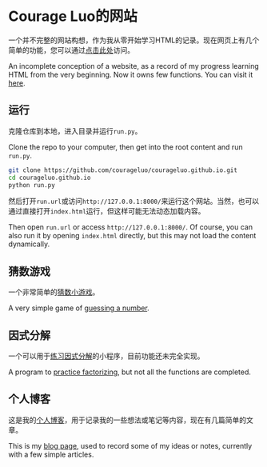 # Courage Luo的网站

一个并不完整的网站构想，作为我从零开始学习HTML的记录。现在网页上有几个简单的功能，您可以通过[点击此处](https://courageluo.github.io/index.html)访问。

An incomplete conception of a website, as a record of my progress learning HTML from the very beginning. Now it owns few functions. You can visit it [here](https://courageluo.github.io/index.html).

## 运行

克隆仓库到本地，进入目录并运行`run.py`。

Clone the repo to your computer, then get into the root content and run `run.py`.

```bash
git clone https://github.com/courageluo/courageluo.github.io.git
cd courageluo.github.io
python run.py
```

然后打开`run.url`或访问`http://127.0.0.1:8000/`来运行这个网站。当然，也可以通过直接打开`index.html`运行，但这样可能无法动态加载内容。

Then open `run.url` or access `http://127.0.0.1:8000/`. Of course, you can also run it by opening `index.html` directly, but this may not load the content dynamically.

## 猜数游戏

一个非常简单的[猜数小游戏](https://courageluo.github.io/page/guessnum.html)。

A very simple game of [guessing a number](https://courageluo.github.io/page/guessnum.html).

## 因式分解

一个可以用于[练习因式分解](https://courageluo.github.io/page/factorize.html)的小程序，目前功能还未完全实现。

A program to [practice factorizing](https://courageluo.github.io/page/factorize.html), but not all the functions are completed.

## 个人博客

这是我的[个人博客](https://courageluo.github.io/page/blog.html)，用于记录我的一些想法或笔记等内容，现在有几篇简单的文章。

This is my [blog page](https://courageluo.github.io/page/blog.html), used to record some of my ideas or notes, currently with a few simple articles.
